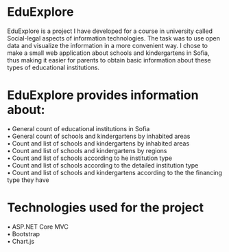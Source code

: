 # EduExplore
  EduExplore is a project I have developed for a course in university called Social-legal aspects of information technologies. The task was to use open data and visualize the information in a more convenient way. 
I chose to make a small web application about schools and kindergartens in Sofia, thus making it easier for parents to obtain basic information about these types of educational institutions. 
# EduExplore provides information about:
• General count of educational institutions in Sofia  
• General count of schools and kindergartens by inhabited areas  
• Count and list of schools and kindergartens by inhabited areas  
• Count and list of schools and kindergartens by regions  
• Count and list of schools according to he institution type  
• Count and list of schools according to the detailed institution type  
• Count and list of schools and kindergartens according to the the financing type they have  
# Technologies used for the project
• ASP.NET Core MVC  
• Bootstrap  
• Chart.js  
